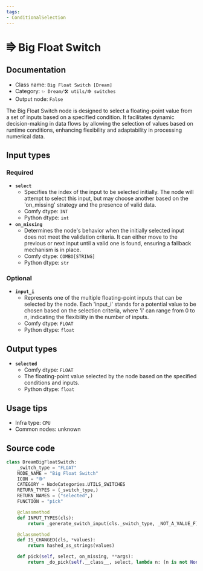 ```yaml
---
tags:
- ConditionalSelection
---
```


# ⭆ Big Float Switch
## Documentation
- Class name: `Big Float Switch [Dream]`
- Category: `✨ Dream/🛠 utils/⭆ switches`
- Output node: `False`

The Big Float Switch node is designed to select a floating-point value from a set of inputs based on a specified condition. It facilitates dynamic decision-making in data flows by allowing the selection of values based on runtime conditions, enhancing flexibility and adaptability in processing numerical data.
## Input types
### Required
- **`select`**
    - Specifies the index of the input to be selected initially. The node will attempt to select this input, but may choose another based on the 'on_missing' strategy and the presence of valid data.
    - Comfy dtype: `INT`
    - Python dtype: `int`
- **`on_missing`**
    - Determines the node's behavior when the initially selected input does not meet the validation criteria. It can either move to the previous or next input until a valid one is found, ensuring a fallback mechanism is in place.
    - Comfy dtype: `COMBO[STRING]`
    - Python dtype: `str`
### Optional
- **`input_i`**
    - Represents one of the multiple floating-point inputs that can be selected by the node. Each 'input_i' stands for a potential value to be chosen based on the selection criteria, where 'i' can range from 0 to n, indicating the flexibility in the number of inputs.
    - Comfy dtype: `FLOAT`
    - Python dtype: `float`
## Output types
- **`selected`**
    - Comfy dtype: `FLOAT`
    - The floating-point value selected by the node based on the specified conditions and inputs.
    - Python dtype: `float`
## Usage tips
- Infra type: `CPU`
- Common nodes: unknown


## Source code
```python
class DreamBigFloatSwitch:
    _switch_type = "FLOAT"
    NODE_NAME = "Big Float Switch"
    ICON = "⭆"
    CATEGORY = NodeCategories.UTILS_SWITCHES
    RETURN_TYPES = (_switch_type,)
    RETURN_NAMES = ("selected",)
    FUNCTION = "pick"

    @classmethod
    def INPUT_TYPES(cls):
        return _generate_switch_input(cls._switch_type, _NOT_A_VALUE_F)

    @classmethod
    def IS_CHANGED(cls, *values):
        return hashed_as_strings(values)

    def pick(self, select, on_missing, **args):
        return _do_pick(self.__class__, select, lambda n: (n is not None) and (n != _NOT_A_VALUE_F), on_missing, **args)

```

